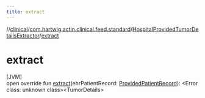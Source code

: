 ```yaml
---
title: extract
---
```

//[clinical](../../../index.html)/[com.hartwig.actin.clinical.feed.standard](../index.html)/[HospitalProvidedTumorDetailsExtractor](index.html)/[extract](extract.html)



# extract



[JVM]\
open override fun [extract](extract.html)(ehrPatientRecord: [ProvidedPatientRecord](../-provided-patient-record/index.html)): &lt;Error class: unknown class&gt;&lt;TumorDetails&gt;




